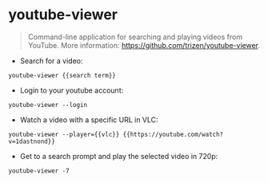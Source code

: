 # youtube-viewer

> Command-line application for searching and playing videos from YouTube.
> More information: <https://github.com/trizen/youtube-viewer>.

- Search for a video:

`youtube-viewer {{search term}}`

- Login to your youtube account:

`youtube-viewer --login`

- Watch a video with a specific URL in VLC:

`youtube-viewer --player={{vlc}} {{https://youtube.com/watch?v=1dastnond}}`

- Get to a search prompt and play the selected video in 720p:

`youtube-viewer -7`
